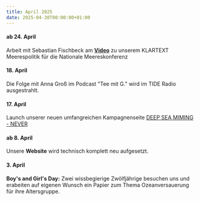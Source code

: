 ```yaml
---
title: April 2025
date: 2025-04-30T00:00:00+01:00
---
```

#### **ab 24. April**

Arbeit mit Sebastian Fischbeck am <a href="https://youtu.be/hCDAjBKL_Bg" target="_blank" rel="noopener"><strong>Video</strong></a> zu unserem KLARTEXT Meerespolitik für die Nationale Meereskonferenz

#### **18\. April**

Die Folge mit Anna Groß im Podcast "Tee mit G." wird im TIDE Radio ausgestrahlt.

#### **17\. April**

Launch unserer neuen umfangreichen Kampagnenseite <a href="https://tiefsee.deepwave.org/" target="_blank" rel="noopener">DEEP SEA MIMING - NEVER</a>

#### **ab 8. April**

Unsere **Website** wird technisch komplett neu aufgesetzt.

#### **3\. April**

**Boy's and Girl's Day:**  Zwei wissbegierige Zwölfjährige besuchen uns und erabeiten auf eigenen Wunsch ein Papier zum Thema Ozeanversauerung für ihre Altersgruppe.